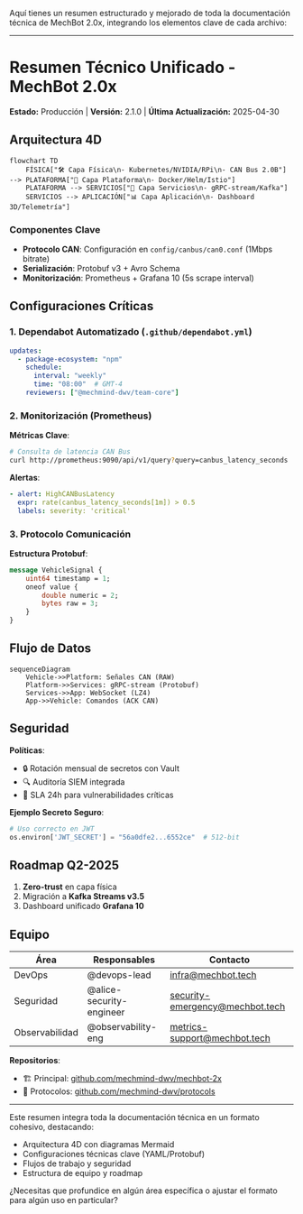 Aquí tienes un resumen estructurado y mejorado de toda la documentación técnica de MechBot 2.0x, integrando los elementos clave de cada archivo:

---

# **Resumen Técnico Unificado - MechBot 2.0x**  
**Estado:** Producción | **Versión:** 2.1.0 | **Última Actualización:** 2025-04-30  

## **Arquitectura 4D**  
```mermaid
flowchart TD
    FÍSICA["🛠️ Capa Física\n- Kubernetes/NVIDIA/RPi\n- CAN Bus 2.0B"] --> PLATAFORMA["🐳 Capa Plataforma\n- Docker/Helm/Istio"]
    PLATAFORMA --> SERVICIOS["🔌 Capa Servicios\n- gRPC-stream/Kafka"] 
    SERVICIOS --> APLICACIÓN["📊 Capa Aplicación\n- Dashboard 3D/Telemetría"]
```

### **Componentes Clave**
- **Protocolo CAN**: Configuración en `config/canbus/can0.conf` (1Mbps bitrate)
- **Serialización**: Protobuf v3 + Avro Schema
- **Monitorización**: Prometheus + Grafana 10 (5s scrape interval)

## **Configuraciones Críticas**

### **1. Dependabot Automatizado (`.github/dependabot.yml`)**
```yaml
updates:
  - package-ecosystem: "npm"
    schedule: 
      interval: "weekly"
      time: "08:00"  # GMT-4
    reviewers: ["@mechmind-dwv/team-core"]
```

### **2. Monitorización (Prometheus)**
**Métricas Clave**:
```bash
# Consulta de latencia CAN Bus
curl http://prometheus:9090/api/v1/query?query=canbus_latency_seconds
```

**Alertas**:
```yaml
- alert: HighCANBusLatency
  expr: rate(canbus_latency_seconds[1m]) > 0.5
  labels: severity: 'critical'
```

### **3. Protocolo Comunicación**
**Estructura Protobuf**:
```protobuf
message VehicleSignal {
    uint64 timestamp = 1;
    oneof value {
        double numeric = 2;
        bytes raw = 3;
    }
}
```

## **Flujo de Datos**
```mermaid
sequenceDiagram
    Vehicle->>Platform: Señales CAN (RAW)
    Platform->>Services: gRPC-stream (Protobuf)
    Services->>App: WebSocket (LZ4)
    App->>Vehicle: Comandos (ACK CAN)
```

## **Seguridad**
**Políticas**:
- 🔒 Rotación mensual de secretos con Vault
- 🔍 Auditoría SIEM integrada
- 🚨 SLA 24h para vulnerabilidades críticas

**Ejemplo Secreto Seguro**:
```python
# Uso correcto en JWT
os.environ['JWT_SECRET'] = "56a0dfe2...6552ce"  # 512-bit
```

## **Roadmap Q2-2025**
1. **Zero-trust** en capa física
2. Migración a **Kafka Streams v3.5**
3. Dashboard unificado **Grafana 10**

## **Equipo**
| Área              | Responsables                  | Contacto                     |
|-------------------|-------------------------------|------------------------------|
| DevOps            | @devops-lead                  | infra@mechbot.tech           |
| Seguridad         | @alice-security-engineer      | security-emergency@mechbot.tech |
| Observabilidad    | @observability-eng            | metrics-support@mechbot.tech |

**Repositorios**:
- 🏗️ Principal: [github.com/mechmind-dwv/mechbot-2x](https://github.com/mechmind-dwv/mechbot-2x)
- 📄 Protocolos: [github.com/mechmind-dwv/protocols](https://github.com/mechmind-dwv/protocols)

---

Este resumen integra toda la documentación técnica en un formato cohesivo, destacando:
- Arquitectura 4D con diagramas Mermaid
- Configuraciones técnicas clave (YAML/Protobuf)
- Flujos de trabajo y seguridad
- Estructura de equipo y roadmap

¿Necesitas que profundice en algún área específica o ajustar el formato para algún uso en particular?